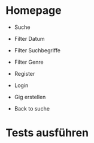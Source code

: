 # Homepage

- Suche
- Filter Datum
- Filter Suchbegriffe
- Filter Genre

- Register
- Login
- Gig erstellen
- Back to suche

# Tests ausführen
